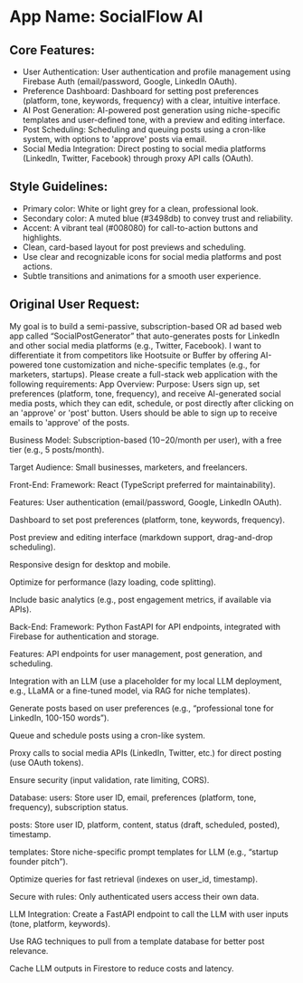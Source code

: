 # **App Name**: SocialFlow AI

## Core Features:

- User Authentication: User authentication and profile management using Firebase Auth (email/password, Google, LinkedIn OAuth).
- Preference Dashboard: Dashboard for setting post preferences (platform, tone, keywords, frequency) with a clear, intuitive interface.
- AI Post Generation: AI-powered post generation using niche-specific templates and user-defined tone, with a preview and editing interface.
- Post Scheduling: Scheduling and queuing posts using a cron-like system, with options to 'approve' posts via email.
- Social Media Integration: Direct posting to social media platforms (LinkedIn, Twitter, Facebook) through proxy API calls (OAuth).

## Style Guidelines:

- Primary color: White or light grey for a clean, professional look.
- Secondary color: A muted blue (#3498db) to convey trust and reliability.
- Accent: A vibrant teal (#008080) for call-to-action buttons and highlights.
- Clean, card-based layout for post previews and scheduling.
- Use clear and recognizable icons for social media platforms and post actions.
- Subtle transitions and animations for a smooth user experience.

## Original User Request:
My goal is to build a semi-passive, subscription-based OR ad based web app called “SocialPostGenerator” that auto-generates posts for LinkedIn and other social media platforms (e.g., Twitter, Facebook).  I want to differentiate it from competitors like Hootsuite or Buffer by offering AI-powered tone customization and niche-specific templates (e.g., for marketers, startups).
Please create a full-stack web application with the following requirements:
App Overview:
Purpose: Users sign up, set preferences (platform, tone, frequency), and receive AI-generated social media posts, which they can edit, schedule, or post directly after clicking on an 'approve' or 'post' button. Users should be able to sign up to receive emails to 'approve' of the posts. 

Business Model: Subscription-based ($10-$20/month per user), with a free tier (e.g., 5 posts/month).

Target Audience: Small businesses, marketers, and freelancers.

Front-End:
Framework: React (TypeScript preferred for maintainability).

Features:
User authentication (email/password, Google, LinkedIn OAuth).

Dashboard to set post preferences (platform, tone, keywords, frequency).

Post preview and editing interface (markdown support, drag-and-drop scheduling).

Responsive design for desktop and mobile.

Optimize for performance (lazy loading, code splitting).

Include basic analytics (e.g., post engagement metrics, if available via APIs).

Back-End:
Framework: Python FastAPI for API endpoints, integrated with Firebase for authentication and storage.

Features:
API endpoints for user management, post generation, and scheduling.

Integration with an LLM (use a placeholder for my local LLM deployment, e.g., LLaMA or a fine-tuned model, via RAG for niche templates).

Generate posts based on user preferences (e.g., “professional tone for LinkedIn, 100-150 words”).

Queue and schedule posts using a cron-like system.

Proxy calls to social media APIs (LinkedIn, Twitter, etc.) for direct posting (use OAuth tokens).

Ensure security (input validation, rate limiting, CORS).

Database:
users: Store user ID, email, preferences (platform, tone, frequency), subscription status.

posts: Store user ID, platform, content, status (draft, scheduled, posted), timestamp.

templates: Store niche-specific prompt templates for LLM (e.g., “startup founder pitch”).

Optimize queries for fast retrieval (indexes on user_id, timestamp).

Secure with rules: Only authenticated users access their own data.

LLM Integration:
Create a FastAPI endpoint to call the LLM with user inputs (tone, platform, keywords).

Use RAG techniques to pull from a template database for better post relevance.

Cache LLM outputs in Firestore to reduce costs and latency.
  